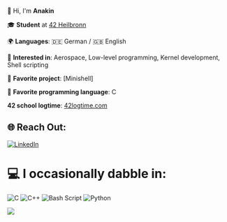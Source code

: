 👋 Hi, I'm **Anakin**  

🎓 **Student** at [42 Heilbronn](https://42heilbronn.de/)  

🌍 **Languages**: 🇩🇪 German / 🇬🇧 English  

🤖 **Interested in**: Aerospace, Low-level programming, Kernel development, Shell scripting  

🌟 **Favorite project**: [Minishell]  

💙 **Favorite programming language**: C  

**42 school logtime**: [42logtime.com](https://42logtime.com)

## 🌐 Reach Out:
[![LinkedIn](https://img.shields.io/badge/LinkedIn-%230077B5.svg?logo=linkedin&logoColor=white)](https://www.linkedin.com/in/anakin-pregitzer-927555368/) 

# 💻 I occasionally dabble in:
![C](https://img.shields.io/badge/c-%2300599C.svg?style=for-the-badge&logo=c&logoColor=white) ![C++](https://img.shields.io/badge/c++-%2300599C.svg?style=for-the-badge&logo=c%2B%2B&logoColor=white) ![Bash Script](https://img.shields.io/badge/bash_script-%23121011.svg?style=for-the-badge&logo=gnu-bash&logoColor=white) ![Python](https://img.shields.io/badge/python-3670A0?style=for-the-badge&logo=python&logoColor=ffdd54)

![](https://github-stats-service-2ullbbyid-4n4k1ns-projects.vercel.app/api/stats?username=4n4k1n&v=1)
